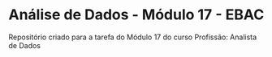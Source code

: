 # Análise de Dados - Módulo 17 - EBAC
Repositório criado para a tarefa do Módulo 17 do curso Profissão: Analista de Dados
